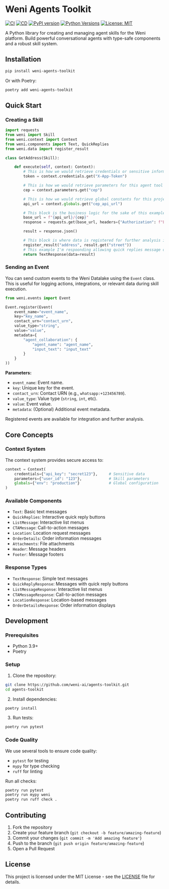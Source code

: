 # Weni Agents Toolkit

[![CI](https://github.com/weni-ai/agents-toolkit/actions/workflows/ci.yml/badge.svg)](https://github.com/weni-ai/agents-toolkit/actions/workflows/ci.yml)
[![CD](https://github.com/weni-ai/agents-toolkit/actions/workflows/cd.yml/badge.svg)](https://github.com/weni-ai/agents-toolkit/actions/workflows/cd.yml)
[![PyPI version](https://badge.fury.io/py/weni-agents-toolkit.svg)](https://badge.fury.io/py/weni-agents-toolkit)
[![Python Versions](https://img.shields.io/pypi/pyversions/weni-agents-toolkit.svg)](https://pypi.org/project/weni-agents-toolkit/)
[![License: MIT](https://img.shields.io/badge/License-MIT-yellow.svg)](https://opensource.org/licenses/MIT)

A Python library for creating and managing agent skills for the Weni platform. Build powerful conversational agents with type-safe components and a robust skill system.

## Installation

```bash
pip install weni-agents-toolkit
```

Or with Poetry:
```bash
poetry add weni-agents-toolkit
```

## Quick Start

### Creating a Skill

```python
import requests
from weni import Skill
from weni.context import Context
from weni.components import Text, QuickReplies
from weni.data import register_result

class GetAddress(Skill):

    def execute(self, context: Context):
        # This is how we would retrieve credentials or sensitive information from context
        token = context.credentials.get("X-App-Token")

        # This is how we would retrieve parameters for this agent tool
        cep = context.parameters.get("cep")

        # This is how we would retrieve global constants for this project
        api_url = context.globals.get("cep_api_url")

        # This block is the business logic for the sake of this example on retrieving an address based on the received CEP
        base_url = f"{api_url}/{cep}"
        response = requests.get(base_url, headers={"Authorization": f"Bearer {token}"})

        result = response.json()

        # This block is where data is registered for further analysis in the future
        register_result("address", result.get("street"))
        # This example I'm respoonding allowing quick replies message or a location
        return TextResponse(data=result)
```

### Sending an Event

You can send custom events to the Weni Datalake using the `Event` class. This is useful for logging actions, integrations, or relevant data during skill execution.

```python
from weni.events import Event

Event.register(Event(
    event_name="event_name",
    key="key_name",
    contact_urn="contact_urn",
    value_type="string",
    value="value",
    metadata={
        "agent_collaboration": {
            "agent_name": "agent_name",
            "input_text": "input_text"
        }
    }
))
```

**Parameters:**
- `event_name`: Event name.
- `key`: Unique key for the event.
- `contact_urn`: Contact URN (e.g., `whatsapp:+123456789`).
- `value_type`: Value type (`string`, `int`, etc).
- `value`: Event value.
- `metadata`: (Optional) Additional event metadata.

Registered events are available for integration and further analysis.

## Core Concepts

### Context System

The context system provides secure access to:
```python
context = Context(
    credentials={"api_key": "secret123"},     # Sensitive data
    parameters={"user_id": "123"},            # Skill parameters
    globals={"env": "production"}             # Global configuration
)
```

### Available Components

- `Text`: Basic text messages
- `QuickReplies`: Interactive quick reply buttons
- `ListMessage`: Interactive list menus
- `CTAMessage`: Call-to-action messages
- `Location`: Location request messages
- `OrderDetails`: Order information messages
- `Attachments`: File attachments
- `Header`: Message headers
- `Footer`: Message footers

### Response Types

- `TextResponse`: Simple text messages
- `QuickReplyResponse`: Messages with quick reply buttons
- `ListMessageResponse`: Interactive list menus
- `CTAMessageResponse`: Call-to-action messages
- `LocationResponse`: Location-based messages
- `OrderDetailsResponse`: Order information displays

## Development

### Prerequisites

- Python 3.9+
- Poetry

### Setup

1. Clone the repository:
```bash
git clone https://github.com/weni-ai/agents-toolkit.git
cd agents-toolkit
```

2. Install dependencies:
```bash
poetry install
```

3. Run tests:
```bash
poetry run pytest
```

### Code Quality

We use several tools to ensure code quality:

- `pytest` for testing
- `mypy` for type checking
- `ruff` for linting

Run all checks:
```bash
poetry run pytest
poetry run mypy weni
poetry run ruff check .
```

## Contributing

1. Fork the repository
2. Create your feature branch (`git checkout -b feature/amazing-feature`)
3. Commit your changes (`git commit -m 'Add amazing feature'`)
4. Push to the branch (`git push origin feature/amazing-feature`)
5. Open a Pull Request

## License

This project is licensed under the MIT License - see the [LICENSE](LICENSE) file for details.
